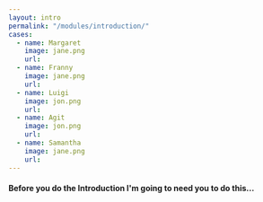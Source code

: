 ```yaml
--- 
layout: intro
permalink: "/modules/introduction/"
cases:
  - name: Margaret
    image: jane.png
    url:
  - name: Franny
    image: jane.png
    url:
  - name: Luigi
    image: jon.png
    url:
  - name: Agit
    image: jon.png
    url:
  - name: Samantha
    image: jane.png
    url:
---
```

#### Before you do the Introduction I'm going to need you to do this...